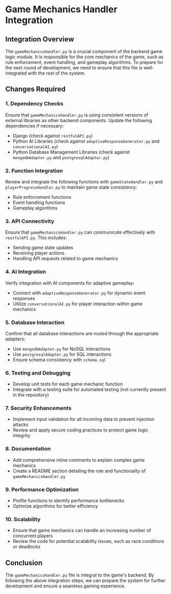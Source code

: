 # Game Mechanics Handler Integration

## Integration Overview
The `gameMechanicsHandler.py` is a crucial component of the backend game logic module. It is responsible for the core mechanics of the game, such as rule enforcement, event handling, and gameplay algorithms. To prepare for the next round of development, we need to ensure that this file is well-integrated with the rest of the system.

## Changes Required

### 1. Dependency Checks
Ensure that `gameMechanicsHandler.py` is using consistent versions of external libraries as other backend components. Update the following dependencies if necessary:
- Django (check against `restfulAPI.py`)
- Python AI Libraries (check against `adaptiveResponseGenerator.py` and `conversationalAI.py`)
- Python Database Management Libraries (check against `mongodbAdapter.py` and `postgresqlAdapter.py`)

### 2. Function Integration
Review and integrate the following functions with `gameStateHandler.py` and `playerProgressHandler.py` to maintain game state consistency:
- Rule enforcement functions
- Event handling functions
- Gameplay algorithms

### 3. API Connectivity
Ensure that `gameMechanicsHandler.py` can communicate effectively with `restfulAPI.py`. This includes:
- Sending game state updates
- Receiving player actions
- Handling API requests related to game mechanics

### 4. AI Integration
Verify integration with AI components for adaptive gameplay:
- Connect with `adaptiveResponseGenerator.py` for dynamic event responses
- Utilize `conversationalAI.py` for player interaction within game mechanics

### 5. Database Interaction
Confirm that all database interactions are routed through the appropriate adapters:
- Use `mongodbAdapter.py` for NoSQL interactions
- Use `postgresqlAdapter.py` for SQL interactions
- Ensure schema consistency with `schema.sql`

### 6. Testing and Debugging
- Develop unit tests for each game mechanic function
- Integrate with a testing suite for automated testing (not currently present in the repository)

### 7. Security Enhancements
- Implement input validation for all incoming data to prevent injection attacks
- Review and apply secure coding practices to protect game logic integrity

### 8. Documentation
- Add comprehensive inline comments to explain complex game mechanics
- Create a README section detailing the role and functionality of `gameMechanicsHandler.py`

### 9. Performance Optimization
- Profile functions to identify performance bottlenecks
- Optimize algorithms for better efficiency

### 10. Scalability
- Ensure that game mechanics can handle an increasing number of concurrent players
- Review the code for potential scalability issues, such as race conditions or deadlocks

## Conclusion
The `gameMechanicsHandler.py` file is integral to the game's backend. By following the above integration steps, we can prepare the system for further development and ensure a seamless gaming experience.